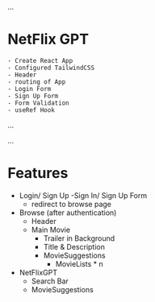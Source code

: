 ...
# NetFlix GPT
    - Create React App
    - Configured TailwindCSS
    - Header
    - routing of App
    - Login Form
    - Sign Up Form
    - Form Validation
    - useRef Hook

...

...
# Features 
- Login/ Sign Up
    -Sign In/ Sign Up Form
    - redirect to browse page
- Browse (after authentication)
    - Header
    - Main Movie
        - Trailer in Background
        - Title & Description
        - MovieSuggestions
            - MovieLists * n
- NetFlixGPT
    - Search Bar 
    - MovieSuggestions